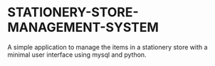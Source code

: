 # STATIONERY-STORE-MANAGEMENT-SYSTEM
A simple application to manage the items in a stationery store with a minimal user interface using mysql and python.

